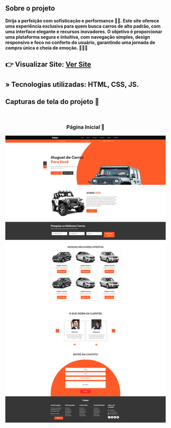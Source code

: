 <h2>Sobre o projeto</h2>

<p><b>Dirija a perfeição com sofisticação e performance 🚗💨. Este site oferece uma experiência exclusiva para quem busca carros de alto padrão, com uma interface elegante e recursos inovadores. O objetivo é proporcionar uma plataforma segura e intuitiva, com navegação simples, design responsivo e foco no conforto do usuário, garantindo uma jornada de compra única e cheia de emoção. 🚙✨🔑</b></p>

## 👉 Visualizar Site: <a href='https://trator-flax.vercel.app/'>Ver Site</a>

## » Tecnologias utilizadas: HTML, CSS, JS.


<h2>Capturas de tela do projeto 📸</h2>
<br>
<h3 align='center'>Página Inicial 🏡</h3>

<div align='center'>
  <a href="https://trator-flax.vercel.app/" target="_blank">
    <img src='./images/capa.png'/>
  </a>
</div>

